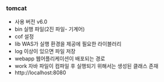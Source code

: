 ### tomcat
* 사용 버전 v6.0
* bin 실행 파일(2진 파일- 기계어)
* cof 설정
* lib WAS가 실행 환경을 제공에 필요한 라이블러리 
* log 이상이 있으면 파일 저장
* webapp 웹어플리케이션이 배포되는 경로
* work 자바 파일이 컴파일 후 실행되기 위해서는 생성된 클래스 존재
* http://localhost:8080
